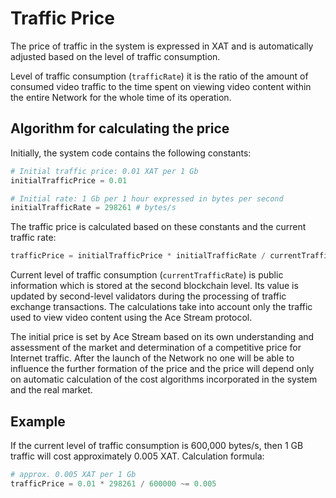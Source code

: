 # Traffic Price

The price of traffic in the system is expressed in XAT and is automatically adjusted based on the level of traffic consumption.

Level of traffic consumption (`trafficRate`) it is the ratio of the amount of consumed video traffic to the time spent on viewing video content within the entire Network for the whole time of its operation.


## Algorithm for calculating the price

Initially, the system code contains the following constants:

```python
# Initial traffic price: 0.01 XAT per 1 Gb
initialTrafficPrice = 0.01

# Initial rate: 1 Gb per 1 hour expressed in bytes per second
initialTrafficRate = 298261 # bytes/s
```

The traffic price is calculated based on these constants and the current traffic rate:

```python
trafficPrice = initialTrafficPrice * initialTrafficRate / currentTrafficRate
```

Current level of traffic consumption (`currentTrafficRate`) is public information which is stored at the second blockchain level. 
Its value is updated by second-level validators during the processing of traffic exchange transactions.
The calculations take into account only the traffic used to view video content using the Ace Stream protocol.

The initial price is set by Ace Stream based on its own understanding and assessment of the market and determination of a competitive price for Internet traffic. After the launch of the Network no one will be able to influence the further formation of the price and the price will depend only on automatic calculation of the cost algorithms incorporated in the system and the real market.


## Example

If the current level of traffic consumption is 600,000 bytes/s, then 1 GB traffic will cost approximately 0.005 XAT. Calculation formula:

```python
# approx. 0.005 XAT per 1 Gb
trafficPrice = 0.01 * 298261 / 600000 ~= 0.005
```
